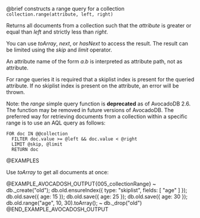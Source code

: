 

@brief constructs a range query for a collection
`collection.range(attribute, left, right)`

Returns all documents from a collection such that the *attribute* is
greater or equal than *left* and strictly less than *right*.

You can use *toArray*, *next*, or *hasNext* to access the
result. The result can be limited using the *skip* and *limit*
operator.

An attribute name of the form *a.b* is interpreted as attribute path,
not as attribute.

For range queries it is required that a skiplist index is present for the
queried attribute. If no skiplist index is present on the attribute, an
error will be thrown.

Note: the *range* simple query function is **deprecated** as of AvocadoDB 2.6. 
The function may be removed in future versions of AvocadoDB. The preferred
way for retrieving documents from a collection within a specific range
is to use an AQL query as follows: 

    FOR doc IN @@collection 
      FILTER doc.value >= @left && doc.value < @right 
      LIMIT @skip, @limit 
      RETURN doc

@EXAMPLES

Use *toArray* to get all documents at once:

@EXAMPLE_AVOCADOSH_OUTPUT{005_collectionRange}
~ db._create("old");
  db.old.ensureIndex({ type: "skiplist", fields: [ "age" ] });
  db.old.save({ age: 15 });
  db.old.save({ age: 25 });
  db.old.save({ age: 30 });
  db.old.range("age", 10, 30).toArray();
~ db._drop("old")
@END_EXAMPLE_AVOCADOSH_OUTPUT


